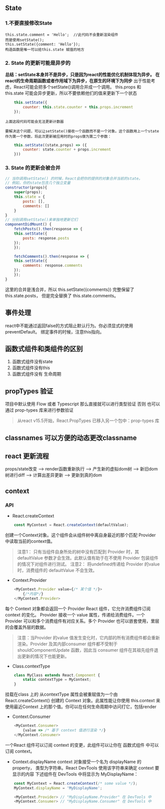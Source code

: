 ## State
### 1.不要直接修改State
    this.state.comment = 'Hello';  //此代码不会重新渲染组件
    而是使用setState();
    this.setState({comment: 'Hello'});
    构造函数是唯一可以给this.state 赋值的地方
### 2. State 的更新可能是异步的
**总结：setState本身并不是异步，只是因为react的性能优化机制体现为异步。 在react的生命周期函数或者作用域下为异步，在原生的环境下为同步**
出于性能考虑，React可能会把多个setState()调用合并成一个调用。
this.props 和 this.state 可能会异步更新，所以不要依赖他们的值来更新下一个状态
``` js
    this.setState({
        counter: this.state.counter + this.props.increment
    });
```
    上面这段代码可能会无法更新计数器

    要解决这个问题，可以让setState()接收一个函数而不是一个对象。这个函数用上一个state作为第一个参数，将此次更新被应用时的props做为第二个参数：
```js
    this.setState((state,props) => ({
        counter: state.counter + props.increment
    }))
```
### 3. State 的更新会被合并
``` js
// 当你调用setState() 的时候，React会把你的提供的对象合并当前的state。
// 例如，你的state包含几个独立变量
constructor(props){
    super(props);
    this.state = {
        posts: [],
        comments: []
    }
}
// 分别调用setState()来单独地更新它们
componentDidMount() {
    fetchPosts().then(response => {
    this.setState({
        posts: response.posts
    });
    });

    fetchComments().then(response => {
    this.setState({
        comments: response.comments
    });
    }); 
}
```
这里的合并是浅合并，所以 this.setState({comments}) 完整保留了 this.state.posts， 但是完全替换了 this.state.comments。

## 事件处理
react中不能通过返回false的方式阻止默认行为。你必须显式的使用preventDefault。
绑定事件的时候，注意this指向。

## 函数式组件和类组件的区别
1. 函数式组件没有state
2. 函数式组件没有this
3. 函数式组件没有 生命周期

## propTypes 验证
项目中默认使用 Flow 或者 Typescript 那么直接就可以进行类型验证
否则 也可以通过 prop-types 库来进行参数验证

> 从react v15.5开始，React.PropTypes 已移入另一个包中：prop-types 库

## classnames  可以方便的动态更改classname

## react 更新流程
props/state改变 --> render函数重新执行 --> 产生新的虚拟dom树 --> 新旧dom树进行diff --> 计算出差异更新 --> 更新到真的dom

## context
### API
- React.createContext
```js
    const MyContext = React.createContext(defaultValue);
```
创建一个Context对象。这个组件会从组件树中离自身最近的那个匹配 Provider 中读取当前的context值。
> 注意1： 只有当组件自身所处的树中没有匹配到 Provider 时，其defaultValue 参数才会生效。此默认值有助于在不使用 Provider 包装组件的情况下对组件进行测试。
> 注意2： 将undefined传递给 Provider 的value时，消费组件的 defaultValue 不会生效。

- Context.Provider
```js
    <MyContext.Provider value={/* 某个值 */}>
        {/*内容*/}
    </MyContext.Provider>
```
每个 Context 对象都会返回一个 Provider React 组件，它允许消费组件订阅 context 的变化。
Provider 接收一个 value 属性，传递给消费组件。一个Provider 可以和多个消费组件有对应关系。多个 Provider 也可以嵌套使用，里层的会覆盖外层的数据。
> 注意：当Provider 的value 值发生变化时，它内部的所有消费组件都会重新渲染。Provider 及其内部consumer 组件都不受制于 shouldComponentUpdate 函数，因此当 consumer 组件在其祖先组件退出更新的情况下也能更新。

- Class.contextType
```js
    class MyClass extends React.Component {
        static contextType = MyContext;
    }
```
挂载在class 上的 从contextType 属性会被重赋值为一个由 React.createContext() 创建的 Context 对象。此属性能让你使用
this.context 来使用最近Context 上的那个值。你可以在任何生命周期中访问打它，包括render

- Context.Consumer
```js
    <MyContext.Consumer>
        {value => /* 基于 context 值进行渲染 */}
    </MyContext.Consumer>
```
一个React 组件可以订阅 context 的变更，此组件可以让你在 函数式组件 中可以订阅 context。

- Context.displayName
context 对象接受一个名为 displayName 的property， 类型为字符串。React DevTools 使用该字符串来确定 context 要显示的内容
下述组件在 DevTools 中将显示为 MyDisplayName：
```js
    const MyContext = React.createContext(/* some value */);
    MyContext.displayName = 'MyDisplayName';

    <MyContext.Provider> // "MyDisplayName.Provider" 在 DevTools 中
    <MyContext.Consumer> // "MyDisplayName.Consumer" 在 DevTools 中
```